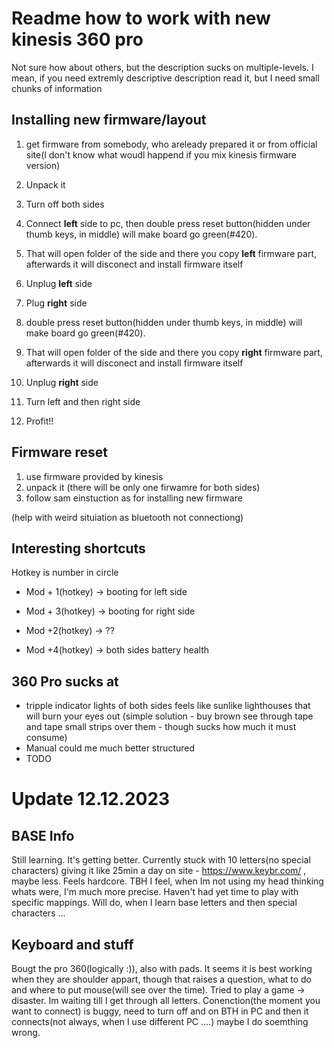 # Readme how to work with new kinesis 360 pro
Not sure how about others, but the description sucks on multiple-levels.
I mean, if you need extremly descriptive description read it, but I need small chunks of information


## Installing new firmware/layout

1. get firmware from somebody, who areleady prepared it or from official site(I don't know
what woudl happend if you mix kinesis firmware version)
2. Unpack it
3. Turn off both sides
4. Connect **left** side to pc, then double press reset button(hidden under thumb keys, in middle) will make
board go green(#420).
5. That will open folder of the side and there you copy **left** firmware part, afterwards it will disconect and install firmware itself
6. Unplug **left** side

7. Plug **right** side
8. double press reset button(hidden under thumb keys, in middle) will make
board go green(#420).
9. That will open folder of the side and there you copy **right** firmware part, afterwards it will disconect and install firmware itself
10. Unplug **right** side
11. Turn left and then right side
12. Profit!!


## Firmware reset

1. use firmware provided by kinesis
2. unpack it (there will be only one firwamre for both sides)
3. follow sam einstuction as for installing new firmware

(help with weird situiation as bluetooth not connectiong)


## Interesting shortcuts
Hotkey is number in circle
* Mod + 1(hotkey) -> booting for left side
* Mod + 3(hotkey) -> booting for right side

* Mod +2(hotkey) -> ??
* Mod +4(hotkey) -> both sides battery health


## 360 Pro sucks at
* tripple indicator lights of both sides feels like sunlike lighthouses that will burn your eyes out (simple solution - buy brown see through tape and tape small strips over them - though sucks how much it must consume)
* Manual could me much better structured
* TODO

# Update 12.12.2023
## BASE Info
Still learning. It's getting better. Currently stuck with 10 letters(no special characters) giving it like 25min a day on site - https://www.keybr.com/ , maybe less. Feels hardcore.
TBH I feel, when Im not using my head thinking whats were, I'm much more precise. Haven't had yet time to play with specific mappings. Will do, when I learn base letters and then special characters ...

## Keyboard and stuff
Bougt the pro 360(logically :)), also with pads. It seems it is best working when they are shoulder appart, though that raises a question, what to do and where to put mouse(will see over the time).
Tried to play a game -> disaster. Im waiting till I get through all letters. Conenction(the moment you want to connect) is buggy, need to turn off and on BTH in PC and then it connects(not always, when I use different PC ....) maybe I do soemthing wrong.


